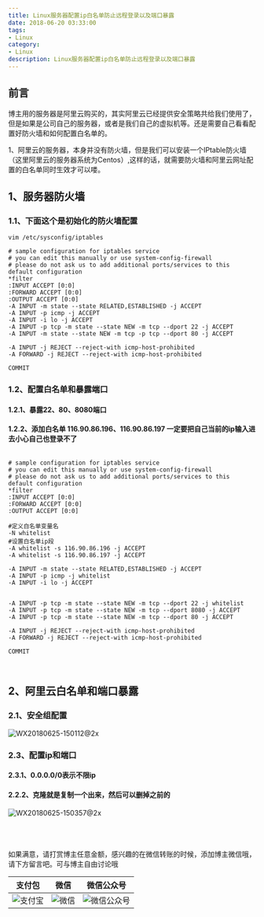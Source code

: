 ```yaml
---
title: Linux服务器配置ip白名单防止远程登录以及端口暴露
date: 2018-06-20 03:33:00
tags: 
- Linux
category: 
- Linux
description: Linux服务器配置ip白名单防止远程登录以及端口暴露
---
```

<!-- image url 
https://raw.githubusercontent.com/HealerJean123/HealerJean123.github.io/master/blogImages
　　首行缩进
<font color="red">  </font>
-->

## 前言

博主用的服务器是阿里云购买的，其实阿里云已经提供安全策略共给我们使用了，但是如果是公司自己的服务器，或者是我们自己的虚拟机等。还是需要自己看看配置好防火墙和如何配置白名单的。

1、阿里云的服务器，本身并没有防火墙，但是我们可以安装一个IPtable防火墙（这里阿里云的服务器系统为Centos）,这样的话，就需要防火墙和阿里云网址配置的白名单同时生效才可以喽。

## 1、服务器防火墙

### 1.1、下面这个是初始化的防火墙配置

```
vim /etc/sysconfig/iptables

# sample configuration for iptables service
# you can edit this manually or use system-config-firewall
# please do not ask us to add additional ports/services to this default configuration
*filter
:INPUT ACCEPT [0:0]
:FORWARD ACCEPT [0:0]
:OUTPUT ACCEPT [0:0]
-A INPUT -m state --state RELATED,ESTABLISHED -j ACCEPT
-A INPUT -p icmp -j ACCEPT
-A INPUT -i lo -j ACCEPT
-A INPUT -p tcp -m state --state NEW -m tcp --dport 22 -j ACCEPT
-A INPUT -m state --state NEW -m tcp -p tcp --dport 80 -j ACCEPT 

-A INPUT -j REJECT --reject-with icmp-host-prohibited
-A FORWARD -j REJECT --reject-with icmp-host-prohibited

COMMIT
```

### 1.2、配置白名单和暴露端口

#### 1.2.1、暴露22、80、8080端口
#### 1.2.2、添加白名单 116.90.86.196、116.90.86.197 一定要把自己当前的ip输入进去小心自己也登录不了

```

# sample configuration for iptables service
# you can edit this manually or use system-config-firewall
# please do not ask us to add additional ports/services to this default configuration
*filter
:INPUT ACCEPT [0:0]
:FORWARD ACCEPT [0:0]
:OUTPUT ACCEPT [0:0]

#定义白名单变量名
-N whitelist
#设置白名单ip段
-A whitelist -s 116.90.86.196 -j ACCEPT
-A whitelist -s 116.90.86.197 -j ACCEPT

-A INPUT -m state --state RELATED,ESTABLISHED -j ACCEPT
-A INPUT -p icmp -j whitelist
-A INPUT -i lo -j ACCEPT


-A INPUT -p tcp -m state --state NEW -m tcp --dport 22 -j whitelist
-A INPUT -p tcp -m state --state NEW -m tcp --dport 8080 -j ACCEPT
-A INPUT -p tcp -m state --state NEW -m tcp --dport 80 -j ACCEPT

-A INPUT -j REJECT --reject-with icmp-host-prohibited
-A FORWARD -j REJECT --reject-with icmp-host-prohibited

COMMIT



```


## 2、阿里云白名单和端口暴露

### 2.1、安全组配置

![WX20180625-150112@2x](https://raw.githubusercontent.com/HealerJean123/HealerJean123.github.io/master/blogImages/WX20180625-150112@2x.png)

### 2.3、配置ip和端口

#### 2.3.1、0.0.0.0/0表示不限ip
#### 2.2.2、克隆就是复制一个出来，然后可以删掉之前的

![WX20180625-150357@2x](https://raw.githubusercontent.com/HealerJean123/HealerJean123.github.io/master/blogImages/WX20180625-150357@2x.png)


<br/><br/><br/>
如果满意，请打赏博主任意金额，感兴趣的在微信转账的时候，添加博主微信哦， 请下方留言吧。可与博主自由讨论哦

|支付包 | 微信|微信公众号|
|:-------:|:-------:|:------:|
|![支付宝](https://raw.githubusercontent.com/HealerJean123/HealerJean123.github.io/master/assets/img/tctip/alpay.jpg) | ![微信](https://raw.githubusercontent.com/HealerJean123/HealerJean123.github.io/master/assets/img/tctip/weixin.jpg)|![微信公众号](https://raw.githubusercontent.com/HealerJean123/HealerJean123.github.io/master/assets/img/my/qrcode_for_gh_a23c07a2da9e_258.jpg)|




<!-- Gitalk 评论 start  -->

<link rel="stylesheet" href="https://unpkg.com/gitalk/dist/gitalk.css">
<script src="https://unpkg.com/gitalk@latest/dist/gitalk.min.js"></script> 
<div id="gitalk-container"></div>    
 <script type="text/javascript">
    var gitalk = new Gitalk({
		clientID: `1d164cd85549874d0e3a`,
		clientSecret: `527c3d223d1e6608953e835b547061037d140355`,
		repo: `HealerJean123.github.io`,
		owner: 'HealerJean123',
		admin: ['HealerJean123'],
		id: 'AAAAAAAAAAAAAA',
    });
    gitalk.render('gitalk-container');
</script> 

<!-- Gitalk end -->

